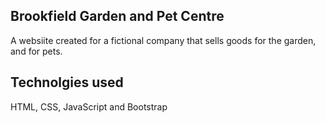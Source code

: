 ## Brookfield Garden and Pet Centre
A websiite created for a fictional company that sells goods for the garden, and for pets.

## Technolgies used
HTML, CSS, JavaScript and Bootstrap
